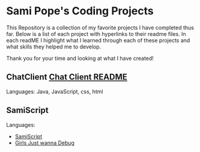 # Sami Pope's Coding Projects

This Repository is a collection of my favorite projects I have completed thus far. 
Below is a list of each project with hyperlinks to their readme files. In each readME I highlight what I learned through each of these projects and what skills they helped me to develop. 

Thank you for your time and looking at what I have created!

## ChatClient [Chat Client README](./ChatClient/ChatClientREADME.md)
Languages: Java, JavaScript, css, html
  
## SamiScript
Languages:
- [SamiScript](./SamiScript/README.md)
- [Girls Just wanna Debug](./GJWDREADME.md)
